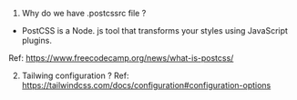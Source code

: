 1. Why do we have .postcssrc file ?
- PostCSS is a Node. js tool that transforms your styles using JavaScript plugins.

Ref:
https://www.freecodecamp.org/news/what-is-postcss/

2. Tailwing configuration ?
Ref:
https://tailwindcss.com/docs/configuration#configuration-options
